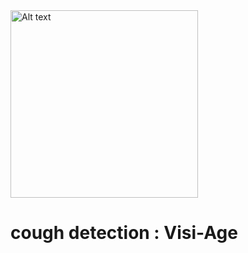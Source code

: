 

<img src="https://github.com/arthurbirate/cough_detection_visi_age/cough_detection_4.0/logo/caringminds.jpg" alt="Alt text" width="300"/>


# cough detection : Visi-Age
